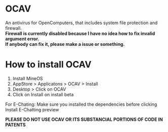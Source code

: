 # OCAV
An antivirus for OpenComputers, that includes system file protection and firewall.<br>
**Firewall is currently disabled because I have no idea how to fix invalid argument error.**<br>
**If anybody can fix it, please make a issue or something.**

# How to install OCAV
1) Install MineOS 
2) AppStore > Applicatons > OCAV > Install
3) Desktop > Click on OCAV
4) Click on Install on install beta

For E-Chating:
Make sure you installed the dependencies before clicking Install E-Chatting preview

**PLEASE DO NOT USE OCAV OR ITS SUBSTANCIAL PORTIONS OF CODE IN PATENTS**
